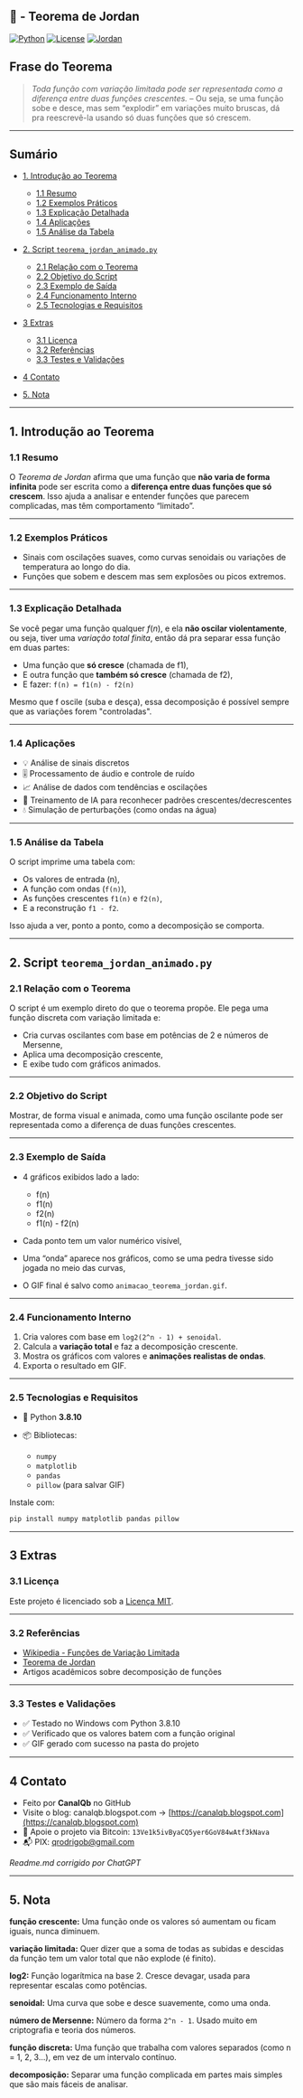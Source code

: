 ## 🧮 - Teorema de Jordan

[![Python](https://img.shields.io/badge/Python-3.8.10-blue.svg)](https://www.python.org/)
[![License](https://img.shields.io/badge/license-MIT-green)](LICENSE)
[![Jordan](https://img.shields.io/badge/Teorema-Funções%20de%20Variação%20Limitada-ff69b4.svg)](https://pt.wikipedia.org/wiki/Fun%C3%A7%C3%A3o_de_varia%C3%A7%C3%A3o_limitada)

## Frase do Teorema

> *Toda função com variação limitada pode ser representada como a diferença entre duas funções crescentes.* – Ou seja, se uma função sobe e desce, mas sem “explodir” em variações muito bruscas, dá pra reescrevê-la usando só duas funções que só crescem.

---

## Sumário

* [1. Introdução ao Teorema](#1-introdução-ao-teorema)

  * [1.1 Resumo](#11-resumo)
  * [1.2 Exemplos Práticos](#12-exemplos-práticos)
  * [1.3 Explicação Detalhada](#13-explicação-detalhada)
  * [1.4 Aplicações](#14-aplicações)
  * [1.5 Análise da Tabela](#15-análise-da-tabela)
* [2. Script `teorema_jordan_animado.py`](#2-script-teorema_jordan_animadopy)

  * [2.1 Relação com o Teorema](#21-relação-com-o-teorema)
  * [2.2 Objetivo do Script](#22-objetivo-do-script)
  * [2.3 Exemplo de Saída](#23-exemplo-de-saída)
  * [2.4 Funcionamento Interno](#24-funcionamento-interno)
  * [2.5 Tecnologias e Requisitos](#25-tecnologias-e-requisitos)
* [3 Extras](#3-extras)

  * [3.1 Licença](#31-licença)
  * [3.2 Referências](#32-referências)
  * [3.3 Testes e Validações](#33-testes-e-validações)
* [4 Contato](#4-contato)
* [5. Nota](#5-nota)

---

## 1. Introdução ao Teorema

### 1.1 Resumo

O *Teorema de Jordan* afirma que uma função que **não varia de forma infinita** pode ser escrita como a **diferença entre duas funções que só crescem**. Isso ajuda a analisar e entender funções que parecem complicadas, mas têm comportamento “limitado”.

---

### 1.2 Exemplos Práticos

* Sinais com oscilações suaves, como curvas senoidais ou variações de temperatura ao longo do dia.
* Funções que sobem e descem mas sem explosões ou picos extremos.

---

### 1.3 Explicação Detalhada

Se você pegar uma função qualquer $f(n)$, e ela **não oscilar violentamente**, ou seja, tiver uma *variação total finita*, então dá pra separar essa função em duas partes:

* Uma função que **só cresce** (chamada de f1),
* E outra função que **também só cresce** (chamada de f2),
* E fazer: `f(n) = f1(n) - f2(n)`

Mesmo que f oscile (suba e desça), essa decomposição é possível sempre que as variações forem "controladas".

---

### 1.4 Aplicações

* 💡 Análise de sinais discretos
* 🎚️ Processamento de áudio e controle de ruído
* 📈 Análise de dados com tendências e oscilações
* 🤖 Treinamento de IA para reconhecer padrões crescentes/decrescentes
* 💧 Simulação de perturbações (como ondas na água)

---

### 1.5 Análise da Tabela

O script imprime uma tabela com:

* Os valores de entrada (n),
* A função com ondas (`f(n)`),
* As funções crescentes `f1(n)` e `f2(n)`,
* E a reconstrução `f1 - f2`.

Isso ajuda a ver, ponto a ponto, como a decomposição se comporta.

---

## 2. Script `teorema_jordan_animado.py`

### 2.1 Relação com o Teorema

O script é um exemplo direto do que o teorema propõe. Ele pega uma função discreta com variação limitada e:

* Cria curvas oscilantes com base em potências de 2 e números de Mersenne,
* Aplica uma decomposição crescente,
* E exibe tudo com gráficos animados.

---

### 2.2 Objetivo do Script

Mostrar, de forma visual e animada, como uma função oscilante pode ser representada como a diferença de duas funções crescentes.

---

### 2.3 Exemplo de Saída

* 4 gráficos exibidos lado a lado:

  * f(n)
  * f1(n)
  * f2(n)
  * f1(n) - f2(n)

* Cada ponto tem um valor numérico visível,

* Uma “onda” aparece nos gráficos, como se uma pedra tivesse sido jogada no meio das curvas,

* O GIF final é salvo como `animacao_teorema_jordan.gif`.

---

### 2.4 Funcionamento Interno

1. Cria valores com base em `log2(2^n - 1) + senoidal`.
2. Calcula a **variação total** e faz a decomposição crescente.
3. Mostra os gráficos com valores e **animações realistas de ondas**.
4. Exporta o resultado em GIF.

---

### 2.5 Tecnologias e Requisitos

* 🐍 Python **3.8.10**
* 📦 Bibliotecas:

  * `numpy`
  * `matplotlib`
  * `pandas`
  * `pillow` (para salvar GIF)

Instale com:

```bash
pip install numpy matplotlib pandas pillow
```

---

## 3 Extras

### 3.1 Licença

Este projeto é licenciado sob a [Licença MIT](LICENSE).

---

### 3.2 Referências

* [Wikipedia - Funções de Variação Limitada](https://pt.wikipedia.org/wiki/Fun%C3%A7%C3%A3o_de_varia%C3%A7%C3%A3o_limitada)
* [Teorema de Jordan](https://en.wikipedia.org/wiki/Bounded_variation)
* Artigos acadêmicos sobre decomposição de funções

---

### 3.3 Testes e Validações

* ✅ Testado no Windows com Python 3.8.10
* ✅ Verificado que os valores batem com a função original
* ✅ GIF gerado com sucesso na pasta do projeto

---

## 4 Contato

* Feito por **CanalQb** no GitHub
* Visite o blog: canalqb.blogspot.com → [https://canalqb.blogspot.com](https://canalqb.blogspot.com)
* 💸 Apoie o projeto via Bitcoin: `13Ve1k5ivByaCQ5yer6GoV84wAtf3kNava`
* 📬 PIX: [qrodrigob@gmail.com](mailto:qrodrigob@gmail.com)

*Readme.md corrigido por ChatGPT*

---

## 5. Nota

**função crescente:**
Uma função onde os valores só aumentam ou ficam iguais, nunca diminuem.

**variação limitada:**
Quer dizer que a soma de todas as subidas e descidas da função tem um valor total que não explode (é finito).

**log2:**
Função logarítmica na base 2. Cresce devagar, usada para representar escalas como potências.

**senoidal:**
Uma curva que sobe e desce suavemente, como uma onda.

**número de Mersenne:**
Número da forma `2^n - 1`. Usado muito em criptografia e teoria dos números.

**função discreta:**
Uma função que trabalha com valores separados (como n = 1, 2, 3...), em vez de um intervalo contínuo.

**decomposição:**
Separar uma função complicada em partes mais simples que são mais fáceis de analisar.
